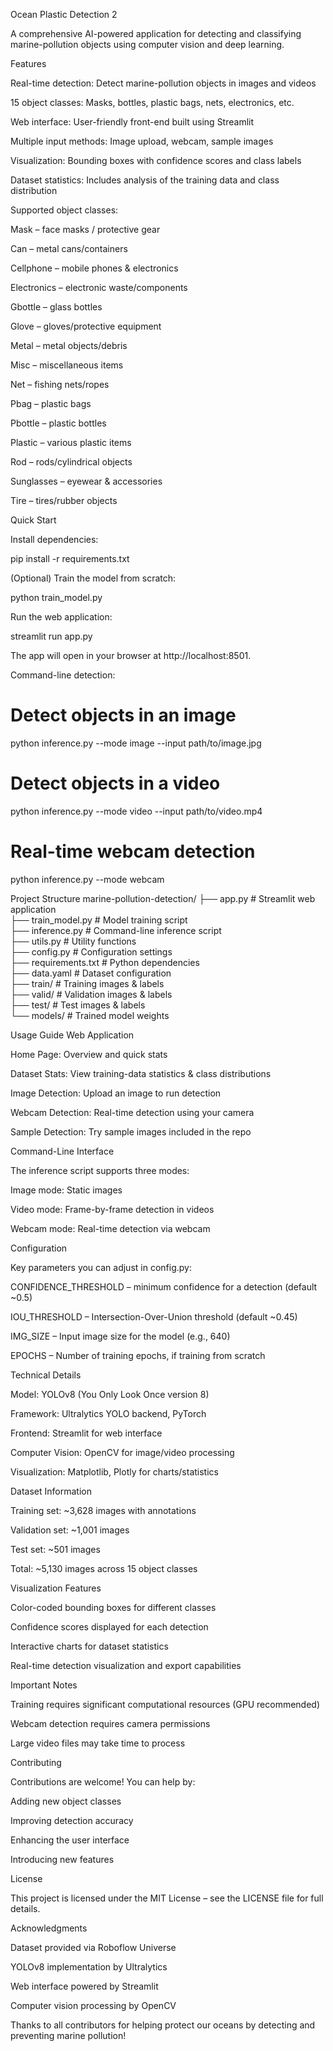 Ocean Plastic Detection 2

A comprehensive AI-powered application for detecting and classifying marine-pollution objects using computer vision and deep learning.

Features

Real-time detection: Detect marine-pollution objects in images and videos

15 object classes: Masks, bottles, plastic bags, nets, electronics, etc.

Web interface: User-friendly front-end built using Streamlit

Multiple input methods: Image upload, webcam, sample images

Visualization: Bounding boxes with confidence scores and class labels

Dataset statistics: Includes analysis of the training data and class distribution

Supported object classes:

Mask – face masks / protective gear

Can – metal cans/containers

Cellphone – mobile phones & electronics

Electronics – electronic waste/components

Gbottle – glass bottles

Glove – gloves/protective equipment

Metal – metal objects/debris

Misc – miscellaneous items

Net – fishing nets/ropes

Pbag – plastic bags

Pbottle – plastic bottles

Plastic – various plastic items

Rod – rods/cylindrical objects

Sunglasses – eyewear & accessories

Tire – tires/rubber objects

Quick Start

Install dependencies:

pip install -r requirements.txt


(Optional) Train the model from scratch:

python train_model.py


Run the web application:

streamlit run app.py


The app will open in your browser at http://localhost:8501.

Command-line detection:

# Detect objects in an image  
python inference.py --mode image --input path/to/image.jpg  

# Detect objects in a video  
python inference.py --mode video --input path/to/video.mp4  

# Real-time webcam detection  
python inference.py --mode webcam  

Project Structure
marine-pollution-detection/
├── app.py                # Streamlit web application  
├── train_model.py        # Model training script  
├── inference.py          # Command-line inference script  
├── utils.py              # Utility functions  
├── config.py             # Configuration settings  
├── requirements.txt      # Python dependencies  
├── data.yaml             # Dataset configuration  
├── train/                # Training images & labels  
├── valid/                # Validation images & labels  
├── test/                 # Test images & labels  
└── models/               # Trained model weights  

Usage Guide
Web Application

Home Page: Overview and quick stats

Dataset Stats: View training-data statistics & class distributions

Image Detection: Upload an image to run detection

Webcam Detection: Real-time detection using your camera

Sample Detection: Try sample images included in the repo

Command-Line Interface

The inference script supports three modes:

Image mode: Static images

Video mode: Frame-by-frame detection in videos

Webcam mode: Real-time detection via webcam

Configuration

Key parameters you can adjust in config.py:

CONFIDENCE_THRESHOLD – minimum confidence for a detection (default ~0.5)

IOU_THRESHOLD – Intersection-Over-Union threshold (default ~0.45)

IMG_SIZE – Input image size for the model (e.g., 640)

EPOCHS – Number of training epochs, if training from scratch

Technical Details

Model: YOLOv8 (You Only Look Once version 8)

Framework: Ultralytics YOLO backend, PyTorch

Frontend: Streamlit for web interface

Computer Vision: OpenCV for image/video processing

Visualization: Matplotlib, Plotly for charts/statistics

Dataset Information

Training set: ~3,628 images with annotations

Validation set: ~1,001 images

Test set: ~501 images

Total: ~5,130 images across 15 object classes

Visualization Features

Color-coded bounding boxes for different classes

Confidence scores displayed for each detection

Interactive charts for dataset statistics

Real-time detection visualization and export capabilities

Important Notes

Training requires significant computational resources (GPU recommended)

Webcam detection requires camera permissions

Large video files may take time to process

Contributing

Contributions are welcome! You can help by:

Adding new object classes

Improving detection accuracy

Enhancing the user interface

Introducing new features

License

This project is licensed under the MIT License – see the LICENSE file for full details.

Acknowledgments

Dataset provided via Roboflow Universe

YOLOv8 implementation by Ultralytics

Web interface powered by Streamlit

Computer vision processing by OpenCV

Thanks to all contributors for helping protect our oceans by detecting and preventing marine pollution!

